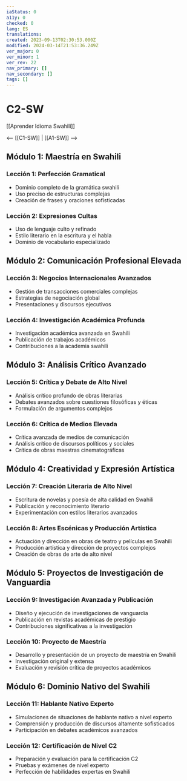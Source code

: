 ```yaml
---
iaStatus: 0
a11y: 0
checked: 0
lang: ES
translations: 
created: 2023-09-13T02:30:53.000Z
modified: 2024-03-14T21:53:36.249Z
ver_major: 0
ver_minor: 1
ver_rev: 22
nav_primary: []
nav_secondary: []
tags: []
---
```

# C2-SW

[[Aprender Idioma Swahili]]

<-- [[C1-SW]] | [[A1-SW]] -->

## Módulo 1: Maestría en Swahili

### Lección 1: Perfección Gramatical

- Dominio completo de la gramática swahili
- Uso preciso de estructuras complejas
- Creación de frases y oraciones sofisticadas

### Lección 2: Expresiones Cultas

- Uso de lenguaje culto y refinado
- Estilo literario en la escritura y el habla
- Dominio de vocabulario especializado

## Módulo 2: Comunicación Profesional Elevada

### Lección 3: Negocios Internacionales Avanzados

- Gestión de transacciones comerciales complejas
- Estrategias de negociación global
- Presentaciones y discursos ejecutivos

### Lección 4: Investigación Académica Profunda

- Investigación académica avanzada en Swahili
- Publicación de trabajos académicos
- Contribuciones a la academia swahili

## Módulo 3: Análisis Crítico Avanzado

### Lección 5: Crítica y Debate de Alto Nivel

- Análisis crítico profundo de obras literarias
- Debates avanzados sobre cuestiones filosóficas y éticas
- Formulación de argumentos complejos

### Lección 6: Crítica de Medios Elevada

- Crítica avanzada de medios de comunicación
- Análisis crítico de discursos políticos y sociales
- Crítica de obras maestras cinematográficas

## Módulo 4: Creatividad y Expresión Artística

### Lección 7: Creación Literaria de Alto Nivel

- Escritura de novelas y poesía de alta calidad en Swahili
- Publicación y reconocimiento literario
- Experimentación con estilos literarios avanzados

### Lección 8: Artes Escénicas y Producción Artística

- Actuación y dirección en obras de teatro y películas en Swahili
- Producción artística y dirección de proyectos complejos
- Creación de obras de arte de alto nivel

## Módulo 5: Proyectos de Investigación de Vanguardia

### Lección 9: Investigación Avanzada y Publicación

- Diseño y ejecución de investigaciones de vanguardia
- Publicación en revistas académicas de prestigio
- Contribuciones significativas a la investigación

### Lección 10: Proyecto de Maestría

- Desarrollo y presentación de un proyecto de maestría en Swahili
- Investigación original y extensa
- Evaluación y revisión crítica de proyectos académicos

## Módulo 6: Dominio Nativo del Swahili

### Lección 11: Hablante Nativo Experto

- Simulaciones de situaciones de hablante nativo a nivel experto
- Comprensión y producción de discursos altamente sofisticados
- Participación en debates académicos avanzados

### Lección 12: Certificación de Nivel C2

- Preparación y evaluación para la certificación C2
- Pruebas y exámenes de nivel experto
- Perfección de habilidades expertas en Swahili


